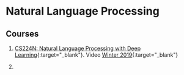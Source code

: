 # Natural Language Processing

## Courses ##
1. [CS224N: Natural Language Processing with Deep Learning](https://web.stanford.edu/class/cs224n/){:target="_blank"}. Video [Winter 2019](https://www.youtube.com/playlist?list=PLoROMvodv4rOhcuXMZkNm7j3fVwBBY42z){:target="_blank"}

2. 
